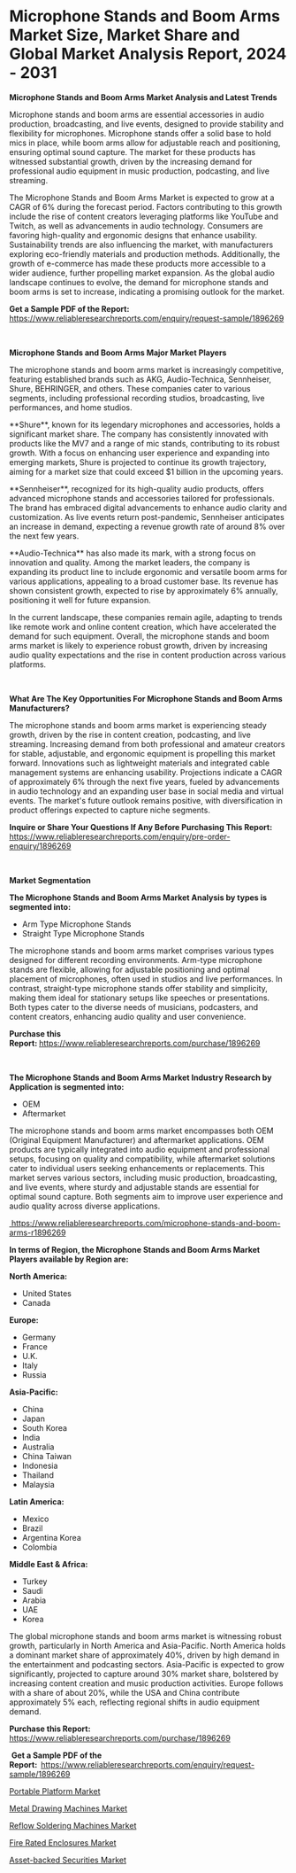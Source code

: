 <p><h1>Microphone Stands and Boom Arms Market Size, Market Share and Global Market Analysis Report, 2024 - 2031</h1></p><p><strong>Microphone Stands and Boom Arms Market Analysis and Latest Trends</strong></p>
<p><p>Microphone stands and boom arms are essential accessories in audio production, broadcasting, and live events, designed to provide stability and flexibility for microphones. Microphone stands offer a solid base to hold mics in place, while boom arms allow for adjustable reach and positioning, ensuring optimal sound capture. The market for these products has witnessed substantial growth, driven by the increasing demand for professional audio equipment in music production, podcasting, and live streaming.</p><p>The Microphone Stands and Boom Arms Market is expected to grow at a CAGR of 6% during the forecast period. Factors contributing to this growth include the rise of content creators leveraging platforms like YouTube and Twitch, as well as advancements in audio technology. Consumers are favoring high-quality and ergonomic designs that enhance usability. Sustainability trends are also influencing the market, with manufacturers exploring eco-friendly materials and production methods. Additionally, the growth of e-commerce has made these products more accessible to a wider audience, further propelling market expansion. As the global audio landscape continues to evolve, the demand for microphone stands and boom arms is set to increase, indicating a promising outlook for the market.</p></p>
<p><strong>Get a Sample PDF of the Report:&nbsp;</strong> <a href="https://www.reliableresearchreports.com/enquiry/request-sample/1896269?utm_campaign=3&utm_medium=2&utm_source=Github&utm_content=ia&utm_term=24102024&utm_id=microphone-stands-and-boom-arms">https://www.reliableresearchreports.com/enquiry/request-sample/1896269</a></p>
<p>&nbsp;</p>
<p><strong>Microphone Stands and Boom Arms Major Market Players</strong></p>
<p><p>The microphone stands and boom arms market is increasingly competitive, featuring established brands such as AKG, Audio-Technica, Sennheiser, Shure, BEHRINGER, and others. These companies cater to various segments, including professional recording studios, broadcasting, live performances, and home studios.</p><p>**Shure**, known for its legendary microphones and accessories, holds a significant market share. The company has consistently innovated with products like the MV7 and a range of mic stands, contributing to its robust growth. With a focus on enhancing user experience and expanding into emerging markets, Shure is projected to continue its growth trajectory, aiming for a market size that could exceed $1 billion in the upcoming years.</p><p>**Sennheiser**, recognized for its high-quality audio products, offers advanced microphone stands and accessories tailored for professionals. The brand has embraced digital advancements to enhance audio clarity and customization. As live events return post-pandemic, Sennheiser anticipates an increase in demand, expecting a revenue growth rate of around 8% over the next few years.</p><p>**Audio-Technica** has also made its mark, with a strong focus on innovation and quality. Among the market leaders, the company is expanding its product line to include ergonomic and versatile boom arms for various applications, appealing to a broad customer base. Its revenue has shown consistent growth, expected to rise by approximately 6% annually, positioning it well for future expansion.</p><p>In the current landscape, these companies remain agile, adapting to trends like remote work and online content creation, which have accelerated the demand for such equipment. Overall, the microphone stands and boom arms market is likely to experience robust growth, driven by increasing audio quality expectations and the rise in content production across various platforms.</p></p>
<p>&nbsp;</p>
<p><strong>What Are The Key Opportunities For Microphone Stands and Boom Arms Manufacturers?</strong></p>
<p><p>The microphone stands and boom arms market is experiencing steady growth, driven by the rise in content creation, podcasting, and live streaming. Increasing demand from both professional and amateur creators for stable, adjustable, and ergonomic equipment is propelling this market forward. Innovations such as lightweight materials and integrated cable management systems are enhancing usability. Projections indicate a CAGR of approximately 6% through the next five years, fueled by advancements in audio technology and an expanding user base in social media and virtual events. The market's future outlook remains positive, with diversification in product offerings expected to capture niche segments.</p></p>
<p><strong>Inquire or Share Your Questions If Any Before Purchasing This Report:</strong> <a href="https://www.reliableresearchreports.com/enquiry/pre-order-enquiry/1896269?utm_campaign=3&utm_medium=2&utm_source=Github&utm_content=ia&utm_term=24102024&utm_id=microphone-stands-and-boom-arms">https://www.reliableresearchreports.com/enquiry/pre-order-enquiry/1896269</a></p>
<p>&nbsp;</p>
<p><strong>Market Segmentation</strong></p>
<p><strong>The Microphone Stands and Boom Arms Market Analysis by types is segmented into:</strong></p>
<p><ul><li>Arm Type Microphone Stands</li><li>Straight Type Microphone Stands</li></ul></p>
<p><p>The microphone stands and boom arms market comprises various types designed for different recording environments. Arm-type microphone stands are flexible, allowing for adjustable positioning and optimal placement of microphones, often used in studios and live performances. In contrast, straight-type microphone stands offer stability and simplicity, making them ideal for stationary setups like speeches or presentations. Both types cater to the diverse needs of musicians, podcasters, and content creators, enhancing audio quality and user convenience.</p></p>
<p><strong>Purchase this Report:&nbsp;</strong><a href="https://www.reliableresearchreports.com/purchase/1896269?utm_campaign=3&utm_medium=2&utm_source=Github&utm_content=ia&utm_term=24102024&utm_id=microphone-stands-and-boom-arms">https://www.reliableresearchreports.com/purchase/1896269</a></p>
<p>&nbsp;</p>
<p><strong>The Microphone Stands and Boom Arms Market Industry Research by Application is segmented into:</strong></p>
<p><ul><li>OEM</li><li>Aftermarket</li></ul></p>
<p><p>The microphone stands and boom arms market encompasses both OEM (Original Equipment Manufacturer) and aftermarket applications. OEM products are typically integrated into audio equipment and professional setups, focusing on quality and compatibility, while aftermarket solutions cater to individual users seeking enhancements or replacements. This market serves various sectors, including music production, broadcasting, and live events, where sturdy and adjustable stands are essential for optimal sound capture. Both segments aim to improve user experience and audio quality across diverse applications.</p></p>
<p><a href="https://www.reliableresearchreports.com/microphone-stands-and-boom-arms-r1896269?utm_campaign=3&utm_medium=2&utm_source=Github&utm_content=ia&utm_term=24102024&utm_id=microphone-stands-and-boom-arms">&nbsp;https://www.reliableresearchreports.com/microphone-stands-and-boom-arms-r1896269</a></p>
<p><strong>In terms of Region, the Microphone Stands and Boom Arms Market Players available by Region are:</strong></p>
<p>
    <p> <strong> North America: </strong>
        <ul>
            <li>United States</li>
            <li>Canada</li>
        </ul>
        </p> 
    <p> <strong> Europe: </strong>
        <ul>
            <li>Germany</li>
            <li>France</li>
            <li>U.K.</li>
            <li>Italy</li>
            <li>Russia</li>
        </ul>
        </p> 
    <p> <strong> Asia-Pacific: </strong>
        <ul>
            <li>China</li>
            <li>Japan</li>
            <li>South Korea</li>
            <li>India</li>
            <li>Australia</li>
            <li>China Taiwan</li>
            <li>Indonesia</li>
            <li>Thailand</li>
            <li>Malaysia</li>
        </ul>
        </p> 
    <p> <strong> Latin America: </strong>
        <ul>
            <li>Mexico</li>
            <li>Brazil</li>
            <li>Argentina Korea</li>
            <li>Colombia</li>
        </ul>
        </p> 
    <p> <strong> Middle East & Africa: </strong>
        <ul>
            <li>Turkey</li>
            <li>Saudi</li>
            <li>Arabia</li>
            <li>UAE</li>
            <li>Korea</li>
        </ul>
    </p>
    </p>
<p><p>The global microphone stands and boom arms market is witnessing robust growth, particularly in North America and Asia-Pacific. North America holds a dominant market share of approximately 40%, driven by high demand in the entertainment and podcasting sectors. Asia-Pacific is expected to grow significantly, projected to capture around 30% market share, bolstered by increasing content creation and music production activities. Europe follows with a share of about 20%, while the USA and China contribute approximately 5% each, reflecting regional shifts in audio equipment demand.</p></p>
<p><strong>Purchase this Report: </strong><a href="https://www.reliableresearchreports.com/purchase/1896269?utm_campaign=3&utm_medium=2&utm_source=Github&utm_content=ia&utm_term=24102024&utm_id=microphone-stands-and-boom-arms">https://www.reliableresearchreports.com/purchase/1896269</a></p>
<p>&nbsp;<strong>Get a Sample PDF of the Report:&nbsp;&nbsp;</strong><a href="https://www.reliableresearchreports.com/enquiry/request-sample/1896269?utm_campaign=3&utm_medium=2&utm_source=Github&utm_content=ia&utm_term=24102024&utm_id=microphone-stands-and-boom-arms">https://www.reliableresearchreports.com/enquiry/request-sample/1896269</a></p>
<p><strong></strong></p>
<p><p><a href="https://issuu.com/reportprime-2/docs/portable-platform-market-size-2030._f6fe1e7cb32c4d?utm_campaign=3&utm_medium=2&utm_source=Github&utm_content=ia&utm_term=24102024&utm_id=microphone-stands-and-boom-arms">Portable Platform Market</a></p><p><a href="https://github.com/ParvinKhatun77/Market-Research-Report-List-1/blob/main/metal-drawing-machines-market.md?utm_campaign=3&utm_medium=2&utm_source=Github&utm_content=ia&utm_term=24102024&utm_id=microphone-stands-and-boom-arms">Metal Drawing Machines Market</a></p><p><a href="https://github.com/aiko92han/Market-Research-Report-List-1/blob/main/reflow-soldering-machines-market.md?utm_campaign=3&utm_medium=2&utm_source=Github&utm_content=ia&utm_term=24102024&utm_id=microphone-stands-and-boom-arms">Reflow Soldering Machines Market</a></p><p><a href="https://issuu.com/reportprime-2/docs/fire-rated-enclosures-market-size-2_641a19065f1220?utm_campaign=3&utm_medium=2&utm_source=Github&utm_content=ia&utm_term=24102024&utm_id=microphone-stands-and-boom-arms">Fire Rated Enclosures Market</a></p><p><a href="https://www.linkedin.com/pulse/global-asset-backed-securities-market-focus-application-vbb0c?utm_campaign=3&utm_medium=2&utm_source=Github&utm_content=ia&utm_term=24102024&utm_id=microphone-stands-and-boom-arms">Asset-backed Securities Market</a></p></p>